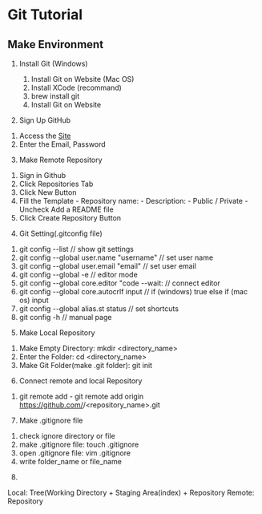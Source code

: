 # Git Tutorial

## Make Environment
1. Install Git
  (Windows)
    1) Install Git on Website
  (Mac OS)
    1) Install XCode     (recommand)
    2) brew install git
    3) Install Git on Website

2. Sign Up GitHub
  1) Access the [Site](https://github.com)
  2) Enter the Email, Password

3. Make Remote Repository
  1) Sign in Github
  2) Click Repositories Tab
  3) Click New Button
  4) Fill the Template
    - Repository name: 
    - Description:
    - Public / Private
    - Uncheck Add a README file
  5) Click Create Repository Button

4. Git Setting(.gitconfig file)
  1) git config --list                              // show git settings
  2) git config --global user.name "username"       // set user name 
  3) git config --global user.email "email"         // set user email 
  4) git config --global -e                         // editor mode
  5) git config --global core.editor "code --wait:  // connect editor
  6) git config --global core.autocrlf input        // if (windows) true else if (mac os) input
  7) git config --global alias.st status            // set shortcuts
  8) git config -h                                  // manual page

5. Make Local Repository
  1) Make Empty Directory: mkdir <directory_name>
  2) Enter the Folder: cd <directory_name>
  3) Make Git Folder(make .git folder): git init

6. Connect remote and local Repository
  1) git remote add <name> <remote repository url>
    - git remote add origin https://github.com/<username>/<repository_name>.git

7. Make .gitignore file
  1) check ignore directory or file
  2) make .gitignore file: touch .gitignore
  3) open .gitignore file: vim .gitignore
  4) write folder_name or file_name

8. 


<Concept>
Local: Tree(Working Directory + Staging Area(index) + Repository
Remote: Repository
